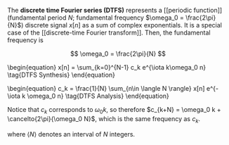 The **discrete time Fourier series (DTFS)** represents a [[periodic function]] (fundamental period $N$; fundamental frequency $\omega_0 = \frac{2\pi}{N}$) discrete signal $x[n]$ as a sum of complex exponentials. It is a special case of the [[discrete-time Fourier transform]]. Then, the fundamental frequency is

$$
\omega_0 = \frac{2\pi}{N}
$$

\begin{equation}
x[n] = \sum_{k=0}^{N-1} c_k e^{\iota k\omega_0 n} \tag{DTFS Synthesis}
\end{equation}

\begin{equation}
c_k = \frac{1}{N} \sum_{n\in \langle N \rangle} x[n] e^{-\iota k \omega_0 n} \tag{DTFS Analysis}
\end{equation}

Notice that $c_k$ corresponds to $\omega_0 k$, so therefore $c_{k+N} = \omega_0 k + \cancelto{2\pi}{\omega_0 N}$, which is the same frequency as $c_k$.

where $\langle N \rangle$ denotes an interval of $N$ integers.
